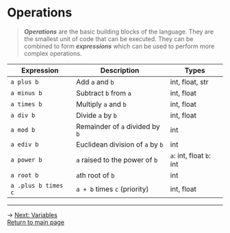 # Operations
> ***Operations*** are the basic building blocks of the language. They are the smallest unit of code that can be executed. They can be combined to form ***expressions*** which can be used to perform more complex operations.

| Expression | Description | Types |
|---|---|---|
| `a plus b` | Add `a` and `b` | int, float, str |
| `a minus b` | Subtract `b` from `a` | int, float |
| `a times b` | Multiply `a` and `b` | int, float |
| `a div b` | Divide `a` by `b` | int, float |
| `a mod b` | Remainder of `a` divided by `b` | int |
| `a ediv b` | Euclidean division of `a` by `b` | int |
| `a power b` | `a` raised to the power of `b` | `a`: int, float `b`: int |
| `a root b` | `a`th root of `b` | int |
| `a .plus b times c` | `a + b` times `c` (priority) | int, float |

---

-> [Next: Variables](variables.md)\
[Return to main page](README.md)